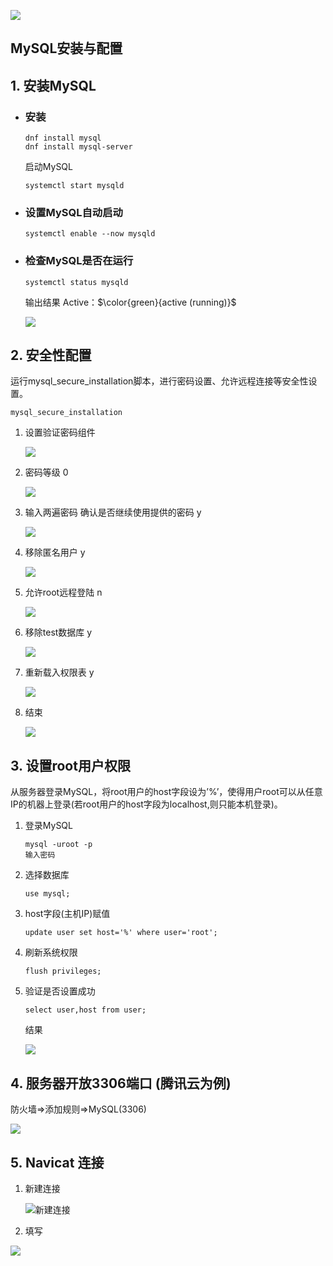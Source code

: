 ![](https://img.shields.io/badge/auther-lonelyzhou-orange)
## MySQL安装与配置
## 1. 安装MySQL
- ### 安装

  ```
  dnf install mysql
  dnf install mysql-server
  ```

  启动MySQL

   ```
   systemctl start mysqld
   ```

- ### 设置MySQL自动启动

  ```
  systemctl enable --now mysqld
  ```

- ### 检查MySQL是否在运行

  ```
  systemctl status mysqld
  ```
  
  输出结果 Active：$\color{green}{active (running)}$
  
  ![](./img/MySQLActive.png)

## 2. 安全性配置

运行mysql_secure_installation脚本，进行密码设置、允许远程连接等安全性设置。

```
mysql_secure_installation
```

1. 设置验证密码组件

   ![](./img/mysql_secure_installation1.png)

2. 密码等级 0

   ![](./img/mysql_secure_installation2.png)

3. 输入两遍密码 确认是否继续使用提供的密码 y

   ![](./img/mysql_secure_installation3.png)

4. 移除匿名用户 y

   ![](./img/mysql_secure_installation4.png)

5. 允许root远程登陆 n

   ![](./img/mysql_secure_installation5.png)

6. 移除test数据库 y

   ![](./img/mysql_secure_installation6.png)

7. 重新载入权限表 y

   ![](./img/mysql_secure_installation7.png)

8. 结束

   ![](./img/mysql_secure_installation8.png)

## 3. 设置root用户权限

从服务器登录MySQL，将root用户的host字段设为’%’，使得用户root可以从任意IP的机器上登录(若root用户的host字段为localhost,则只能本机登录)。

1. 登录MySQL

   ```
   mysql -uroot -p
   输入密码
   ```

2. 选择数据库

   ```
   use mysql;
   ```

3. host字段(主机IP)赋值

   ```
   update user set host='%' where user='root';
   ```

4. 刷新系统权限

   ```
   flush privileges;
   ```

5. 验证是否设置成功

   ```
   select user,host from user;
   ```

   结果

   ![](./img/select_host.png)

## 4. 服务器开放3306端口 (腾讯云为例)

防火墙=>添加规则=>MySQL(3306)

![](./img/MySQL3306.png)

## 5. Navicat 连接

1. 新建连接

   ![新建连接](./img/MySQL连接1.png)

2. 填写

  ![](./img/MySQL连接2.png)
